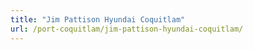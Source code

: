 ```yaml
---
title: "Jim Pattison Hyundai Coquitlam"
url: /port-coquitlam/jim-pattison-hyundai-coquitlam/
---
```

